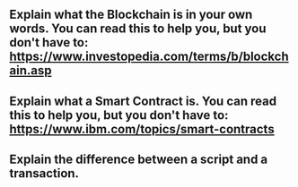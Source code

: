 ## Explain what the Blockchain is in your own words. You can read this to help you, but you don't have to: https://www.investopedia.com/terms/b/blockchain.asp

## Explain what a Smart Contract is. You can read this to help you, but you don't have to: https://www.ibm.com/topics/smart-contracts

## Explain the difference between a script and a transaction.

